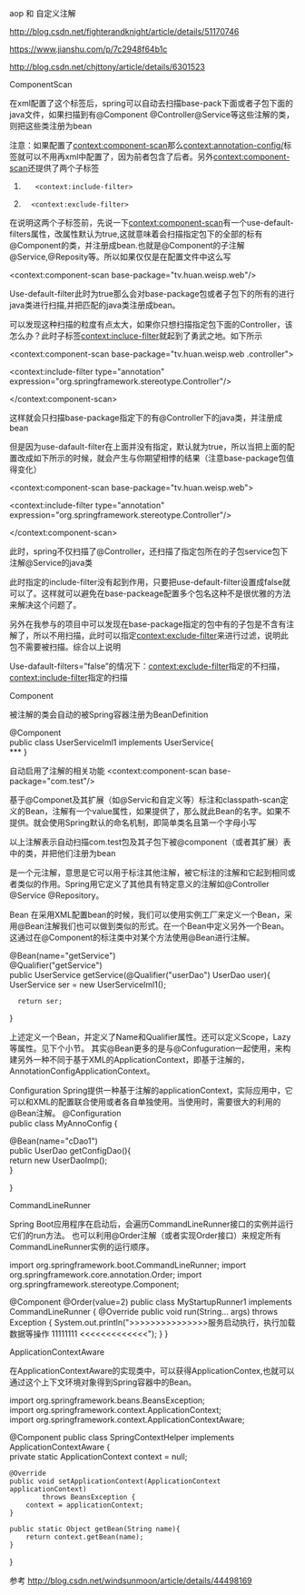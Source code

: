 


aop 和 自定义注解 

http://blog.csdn.net/fighterandknight/article/details/51170746


https://www.jianshu.com/p/7c2948f64b1c

http://blog.csdn.net/chjttony/article/details/6301523


ComponentScan

   在xml配置了这个标签后，spring可以自动去扫描base-pack下面或者子包下面的java文件，如果扫描到有@Component @Controller@Service等这些注解的类，则把这些类注册为bean

注意：如果配置了<context:component-scan>那么<context:annotation-config/>标签就可以不用再xml中配置了，因为前者包含了后者。另外<context:component-scan>还提供了两个子标签

1.        <context:include-filter>

2.       <context:exclude-filter>

在说明这两个子标签前，先说一下<context:component-scan>有一个use-default-filters属性，改属性默认为true,这就意味着会扫描指定包下的全部的标有@Component的类，并注册成bean.也就是@Component的子注解@Service,@Reposity等。所以如果仅仅是在配置文件中这么写

<context:component-scan base-package="tv.huan.weisp.web"/>

 Use-default-filter此时为true那么会对base-package包或者子包下的所有的进行java类进行扫描,并把匹配的java类注册成bean。

 

 可以发现这种扫描的粒度有点太大，如果你只想扫描指定包下面的Controller，该怎么办？此时子标签<context:incluce-filter>就起到了勇武之地。如下所示

<context:component-scan base-package="tv.huan.weisp.web .controller">  

<context:include-filter type="annotation" expression="org.springframework.stereotype.Controller"/>   

</context:component-scan>  

这样就会只扫描base-package指定下的有@Controller下的java类，并注册成bean

但是因为use-dafault-filter在上面并没有指定，默认就为true，所以当把上面的配置改成如下所示的时候，就会产生与你期望相悖的结果（注意base-package包值得变化）

<context:component-scan base-package="tv.huan.weisp.web">  

<context:include-filter type="annotation" expression="org.springframework.stereotype.Controller"/>   

</context:component-scan>  

此时，spring不仅扫描了@Controller，还扫描了指定包所在的子包service包下注解@Service的java类

此时指定的include-filter没有起到作用，只要把use-default-filter设置成false就可以了。这样就可以避免在base-packeage配置多个包名这种不是很优雅的方法来解决这个问题了。

另外在我参与的项目中可以发现在base-package指定的包中有的子包是不含有注解了，所以不用扫描，此时可以指定<context:exclude-filter>来进行过滤，说明此包不需要被扫描。综合以上说明

Use-dafault-filters=”false”的情况下：<context:exclude-filter>指定的不扫描，<context:include-filter>指定的扫描



Component

被注解的类会自动的被Spring容器注册为BeanDefinition

@Component  
public class UserServiceIml1 implements UserService{  
	***
}  

自动启用了注解的相关功能
<context:component-scan base-package="com.test"/>  

基于@Componet及其扩展（如@Servic和自定义等）标注和classpath-scan定义的Bean，注解有一个value属性，如果提供了，那么就此Bean的名字。如果不提供。就会使用Spring默认的命名机制，即简单类名且第一个字母小写

以上注解表示自动扫描com.test包及其子包下被@component（或者其扩展）表中的类，并把他们注册为bean

是一个元注解，意思是它可以用于标注其他注解，被它标注的注解和它起到相同或者类似的作用。Spring用它定义了其他具有特定意义的注解如@Controller @Service @Repository。


Bean
在采用XML配置bean的时候，我们可以使用实例工厂来定义一个Bean，采用@Bean注解我们也可以做到类似的形式。在一个Bean中定义另外一个Bean。这通过在@Component的标注类中对某个方法使用@Bean进行注解。

@Bean(name="getService")  
   @Qualifier("getService")  
   public UserService getService(@Qualifier("userDao") UserDao user){  
      UserService ser = new UserServiceIml1();  
       
      return ser;  
} 

上述定义一个Bean，并定义了Name和Qualifier属性。还可以定义Scope，Lazy等属性。见下个小节。
其实@Bean更多的是与@Confuguration一起使用，来构建另外一种不同于基于XML的ApplicationContext，即基于注解的，AnnotationConfigApplicationContext。


Configuration
Spring提供一种基于注解的applicationContext，实际应用中，它可以和XML的配置联合使用或者各自单独使用。当使用时，需要很大的利用的@Bean注解。
@Configuration  
public class MyAnnoConfig {  
   
   @Bean(name="cDao1")  
   public UserDao getConfigDao(){  
      return new UserDaoImp();  
   }  
   
    
} 

CommandLineRunner 

Spring Boot应用程序在启动后，会遍历CommandLineRunner接口的实例并运行它们的run方法。
也可以利用@Order注解（或者实现Order接口）来规定所有CommandLineRunner实例的运行顺序。


import org.springframework.boot.CommandLineRunner;
import org.springframework.core.annotation.Order;
import org.springframework.stereotype.Component;
 
@Component
@Order(value=2)
public class MyStartupRunner1 implements CommandLineRunner {
    @Override
    public void run(String... args) throws Exception {
        System.out.println(">>>>>>>>>>>>>>>服务启动执行，执行加载数据等操作 11111111 <<<<<<<<<<<<<");
    }
}



ApplicationContextAware


在ApplicationContextAware的实现类中，可以获得ApplicationContex,也就可以通过这个上下文环境对象得到Spring容器中的Bean。


import org.springframework.beans.BeansException;  
import org.springframework.context.ApplicationContext;  
import org.springframework.context.ApplicationContextAware;  
 
@Component 
public class SpringContextHelper implements ApplicationContextAware {  
    private static ApplicationContext context = null;  
  
    @Override  
    public void setApplicationContext(ApplicationContext applicationContext)  
            throws BeansException {  
        context = applicationContext;  
    }  
      
    public static Object getBean(String name){  
        return context.getBean(name);  
    }  
      
}  



参考
http://blog.csdn.net/windsunmoon/article/details/44498169



